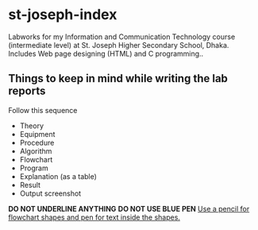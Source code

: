 # st-joseph-index
Labworks for my Information and Communication Technology course (intermediate level) at St. Joseph Higher Secondary School, Dhaka. Includes Web page designing (HTML) and C programming..

## Things to keep in mind while writing the lab reports
Follow this sequence 
- Theory
- Equipment
- Procedure 
- Algorithm 
- Flowchart
- Program
- Explanation (as a table)
- Result
- Output screenshot

**DO NOT UNDERLINE ANYTHING**
**DO NOT USE BLUE PEN**
<ins> Use a pencil for flowchart shapes and pen for text inside the shapes. <ins>
